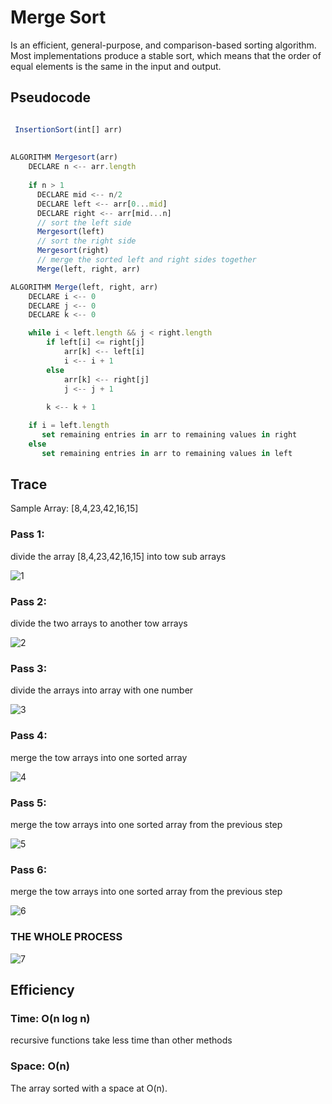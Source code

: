 # Merge Sort
Is an efficient, general-purpose, and comparison-based sorting algorithm. Most implementations produce a stable sort, which means that the order of equal elements is the same in the input and output.

## Pseudocode
```js

 InsertionSort(int[] arr)
  
 
ALGORITHM Mergesort(arr)
    DECLARE n <-- arr.length
           
    if n > 1
      DECLARE mid <-- n/2
      DECLARE left <-- arr[0...mid]
      DECLARE right <-- arr[mid...n]
      // sort the left side
      Mergesort(left)
      // sort the right side
      Mergesort(right)
      // merge the sorted left and right sides together
      Merge(left, right, arr)

ALGORITHM Merge(left, right, arr)
    DECLARE i <-- 0
    DECLARE j <-- 0
    DECLARE k <-- 0

    while i < left.length && j < right.length
        if left[i] <= right[j]
            arr[k] <-- left[i]
            i <-- i + 1
        else
            arr[k] <-- right[j]
            j <-- j + 1
            
        k <-- k + 1

    if i = left.length
       set remaining entries in arr to remaining values in right
    else
       set remaining entries in arr to remaining values in left


```
## Trace
Sample Array: [8,4,23,42,16,15]

### Pass 1:
divide the array  [8,4,23,42,16,15] into tow sub arrays

![1](./assets/1.jpg)

### Pass 2:
divide the two arrays to another tow arrays 


![2](./assets/2.jpg)

### Pass 3:
divide the arrays into array with one number

![3](./assets/3.jpg)

### Pass 4:
merge the tow arrays into one sorted array


![4](./assets/4.jpg)

### Pass 5:
merge the tow arrays into one sorted array from the previous step


![5](./assets/5.jpg)

### Pass 6:
merge the tow arrays into one sorted array from the previous step


![6](./assets/6.jpg)

### THE WHOLE PROCESS
![7](./assets/7.jpg)

## Efficiency
### Time: O(n log n)
recursive functions take less time than other methods 
### Space: O(n)
The array sorted with a space at  O(n).